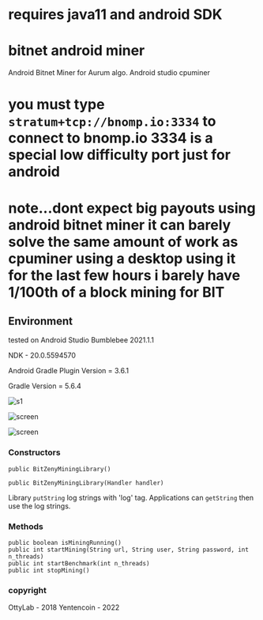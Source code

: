 
# requires java11 and android SDK


# bitnet android miner

Android Bitnet Miner for Aurum algo. Android studio cpuminer

# you must type  ```stratum+tcp://bnomp.io:3334``` to connect to bnomp.io 3334 is a special low difficulty port just for android

# note...dont expect big payouts using android bitnet miner it can barely solve the same amount of work as cpuminer using a desktop using it for the last few hours i barely have 1/100th of a block mining for BIT

## Environment

tested on Android Studio Bumblebee 2021.1.1

NDK - 20.0.5594570

Android Gradle Plugin Version = 3.6.1

Gradle Version = 5.6.4


![s1](https://github.com/bitnet-io/android-cpuminer/releases/download/apk/Screenshot_20240101-023103-069.png)



![screen](img/01.png)

![screen](img/02.png)


### Constructors


```
public BitZenyMiningLibrary()
```
```
public BitZenyMiningLibrary(Handler handler)
```

Library `putString` log strings with 'log' tag. Applications can `getString` then use the log strings.


### Methods

```
public boolean isMiningRunning()
public int startMining(String url, String user, String password, int n_threads)
public int startBenchmark(int n_threads)
public int stopMining()
```

### copyright
OttyLab - 2018
Yentencoin - 2022
